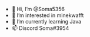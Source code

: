 - 👋 Hi, I’m @Soma5356
- 👀 I’m interested in minekwafft
- 🌱 I’m currently learning Java
- 📫 Discord Soma#3954
